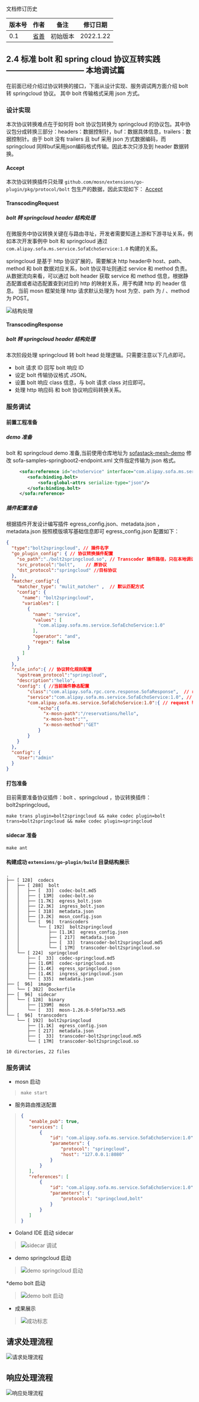 文档修订历史

| 版本号 | 作者 | 备注     | 修订日期  |
| ------ | ---- | -------- | --------- |
| 0.1    | [省善](https://github.com/YIDWang) | 初始版本 | 2022.1.22 |

## 2.4 标准 bolt 和 spring cloud 协议互转实践 —————————— 本地调试篇
在前面已经介绍过协议转换的接口，下面从设计实现、服务调试两方面介绍 bolt 转 springcloud 协议。 其中 bolt 传输格式采用 json 方式。

### 设计实现
本次协议转换难点在于如何将 bolt 协议包转换为 springcloud 的协议包。其中协议包分成转换三部分：headers：数据控制针，buf：数据具体信息，trailers：数据控制针。由于 bolt 没有 trailers 且 buf 采用 json 方式数据编码，而 springcloud 同样buf采用json编码格式传输。因此本次只涉及到 header 数据转换。
#### Accept
本次协议转换插件只处理 `github.com/mosn/extensions/go-plugin/pkg/protocol/bolt` 包生产的数据，因此实现如下：
[Accept](https://github.com/mosn/extensions/blob/d989cd524d04465bec5069de35b019ba31819ef6/go-plugin/plugins/transcoders/bolt2springcloud/main/bolt2sp.go#L52)
#### TranscodingRequest
##### bolt 转 springcloud header 结构处理
在微服务中协议转换关键在与路由寻址，开发者需要知道上游和下游寻址关系，例如本次开发事例中 bolt 和 springcloud 通过 `com.alipay.sofa.ms.service.SofaEchoService:1.0` 构建的关系。

springcloud 是基于 http 协议扩展的，需要解决 http header中 host、path、method 和 bolt 数据对应关系，bolt 协议寻址则通过 service 和 method 负责。从数据流向来看，可以通过 bolt header 获取 service 和 method 信息，根据静态配置或者动态配置查到对应的 http 的映射关系，用于构建 http 的 header 信息。
当前 mosn 框架处理 http 请求默认处理为 host 为空、path 为 / 、method 为 POST。

![结构处理](./images/bolt-header-transfer.png)

#### TranscodingResponse
##### bolt 转 springcloud header 结构处理
本次阶段处理 springcloud 转 bolt head 处理逻辑。只需要注意以下几点即可。
* bolt 请求 ID 回写 bolt 响应 ID
* 设定 bolt 传输协议格式 JSON。
* 设置 bolt 响应 class 信息，与 bolt 请求 class 对应即可。
* 处理 http 响应码 和 bolt 协议响应码转换关系。


### 服务调试
#### 前置工程准备
##### demo 准备
bolt 和 springcloud demo 准备,当前使用仓库地址为 [sofastack-mesh-demo](https://github.com/sofastack-guides/sofastack-mesh-demo)
修改 sofa-samples-springboot2-endpoint.xml 文件指定传输为 json 格式。
``` xml
     <sofa:reference id="echoService" interface="com.alipay.sofa.ms.service.SofaEchoService">
        <sofa:binding.bolt>
            <sofa:global-attrs serialize-type="json"/>
        </sofa:binding.bolt>
     </sofa:reference>
```
##### 插件配置准备
根据插件开发设计编写插件 egress_config.json、metadata.json ，metadata.json 按照模版填写基础信息即可
egress_config.json 配置如下：
```json lines
{
  "type":"bolt2springcloud", // 插件名字
  "go_plugin_config": { // 协议转换插件配置
    "so_path":"./bolt2springcloud.so", // Transcoder 插件路径，只在本地调试才需要配置
    "src_protocol":"bolt",    // 原协议
    "dst_protocol":"springcloud" //目标协议
  },
  "matcher_config":{
    "matcher_type": "mulit_matcher" ,  // 默认匹配方式
    "config": {
      "name": "bolt2springcloud",
      "variables": [
        {
          "name": "service",
          "values": [
            "com.alipay.sofa.ms.service.SofaEchoService:1.0"
          ],
          "operator": "and",
          "regex": false
        }
      ]
    }
  },
  "rule_info":{ // 协议转化规则配置
    "upstream_protocol":"springcloud", 
    "description":"hello",
    "config": { //当前插件静态配置
        "class":"com.alipay.sofa.rpc.core.response.SofaResponse",  // respoone 转 request 的 bolt class 信息。
        "service":"com.alipay.sofa.ms.service.SofaEchoService:1.0", // 路由寻址配置 
        "com.alipay.sofa.ms.service.SofaEchoService:1.0":{ // request 转 respone 映射关系
            "echo":{
              "x-mosn-path":"/reservations/hello",
              "x-mosn-host":"",
              "x-mosn-method":"GET"
            }
        }
    }
  },
  "config": {
    "User":"admin" 
  }
}
```

#### 打包准备
目前需要准备协议插件：bolt 、springcloud ，协议转换插件：bolt2springcloud。
```shell
make trans plugin=bolt2springcloud && make codec plugin=bolt trans=bolt2springcloud && make codec plugin=springcloud
```

#### sidecar 准备
```shell
make ant
```

#### 构建成功 ``` extensions/go-plugin/build ``` 目录结构展示
```
.
├── [ 128]  codecs
│   ├── [ 288]  bolt
│   │   ├── [  33]  codec-bolt.md5
│   │   ├── [ 13M]  codec-bolt.so
│   │   ├── [1.7K]  egress_bolt.json
│   │   ├── [2.3K]  ingress_bolt.json
│   │   ├── [ 318]  metadata.json
│   │   ├── [3.2K]  mosn_config.json
│   │   └── [  96]  transcoders
│   │       └── [ 192]  bolt2springcloud
│   │           ├── [1.1K]  egress_config.json
│   │           ├── [ 217]  metadata.json
│   │           ├── [  33]  transcoder-bolt2springcloud.md5
│   │           └── [ 17M]  transcoder-bolt2springcloud.so
│   └── [ 224]  springcloud
│       ├── [  33]  codec-springcloud.md5
│       ├── [1.6M]  codec-springcloud.so
│       ├── [1.4K]  egress_springcloud.json
│       ├── [1.4K]  ingress_springcloud.json
│       └── [ 335]  metadata.json
├── [  96]  image
│   └── [ 382]  Dockerfile
├── [  96]  sidecar
│   └── [ 128]  binary
│       ├── [139M]  mosn
│       └── [  33]  mosn-1.26.0-5f0f1e753.md5
└── [  96]  transcoders
    └── [ 192]  bolt2springcloud
        ├── [1.1K]  egress_config.json
        ├── [ 217]  metadata.json
        ├── [  33]  transcoder-bolt2springcloud.md5
        └── [ 17M]  transcoder-bolt2springcloud.so

10 directories, 22 files
```

### 服务调试
* mosn 启动
> ``` make start ```
* 服务路由推送配置
>```json
>{
>    "enable_pub": true,
>    "services": [
>        {
>            "id": "com.alipay.sofa.ms.service.SofaEchoService:1.0",
>            "parameters": {
>                "protocol": "springcloud",
>                "host": "127.0.0.1:8080"
>            }
>        }
>    ],
>    "references": [
>        {
>            "id": "com.alipay.sofa.ms.service.SofaEchoService:1.0",
>            "parameters": {
>                "protocols": "springcloud,bolt"
>            }
>        }
>    ]
>}
>```
* Goland IDE 启动 sidecar

> ![sidecar 调试](./images/mosn-bolt-debug.jpg)

* demo springcloud 启动

> ![demo springcloud 启动](./images/springcloud-server-debug.png)

*demo bolt 启动

> ![demo bolt 启动](./images/bolt-client-debug.png)

* 成果展示

> ![ 成功标志 ](./images/bolt2springcloud.jpg)
 
## 请求处理流程
![请求处理流程](./images/bolt-request-transfer.jpg)

## 响应处理流程
![响应处理流程](./images/bolt-append.jpg)
